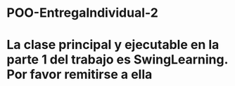 # POO-EntregaIndividual-2

# La clase principal y ejecutable en la parte 1 del trabajo es SwingLearning. Por favor remitirse a ella
